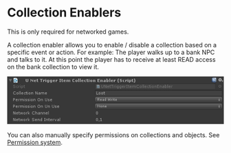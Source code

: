 # Collection Enablers

This is only required for networked games.

A collection enabler allows you to enable / disable a collection based on a specific event or action. For example: The player walks up to a bank NPC and talks to it. At this point the player has to receive at least READ access on the bank collection to view it.

![UNetTriggerItemCollectionEnabler](Assets/UNetTriggerItemCollectionEnabler.png)

You can also manually specify permissions on collections and objects. See [Permission system](../../APIDocs/UNet/UNet.md).